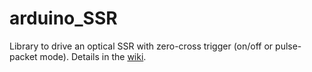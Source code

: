 # arduino_SSR
Library to drive an optical SSR with zero-cross trigger (on/off or pulse-packet mode). Details in the [wiki](wiki/Arduino-SSR-Control).

